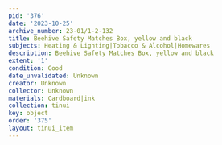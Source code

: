 ```yaml
---
pid: '376'
date: '2023-10-25'
archive_number: 23-01/1-2-132
title: Beehive Safety Matches Box, yellow and black
subjects: Heating & Lighting|Tobacco & Alcohol|Homewares
description: Beehive Safety Matches Box, yellow and black
extent: '1'
condition: Good
date_unvalidated: Unknown
creator: Unknown
collector: Unknown
materials: Cardboard|ink
collection: tinui
key: object
order: '375'
layout: tinui_item
---
```

